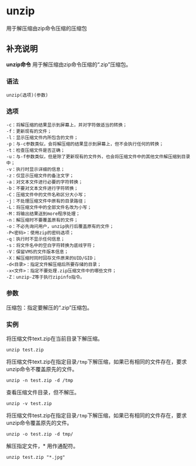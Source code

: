 unzip
===

用于解压缩由zip命令压缩的压缩包

## 补充说明

**unzip命令** 用于解压缩由zip命令压缩的“.zip”压缩包。

### 语法

```shell
unzip(选项)(参数)
```

### 选项

```shell
-c：将解压缩的结果显示到屏幕上，并对字符做适当的转换；
-f：更新现有的文件；
-l：显示压缩文件内所包含的文件；
-p：与-c参数类似，会将解压缩的结果显示到屏幕上，但不会执行任何的转换；
-t：检查压缩文件是否正确；
-u：与-f参数类似，但是除了更新现有的文件外，也会将压缩文件中的其他文件解压缩到目录中；
-v：执行时显示详细的信息；
-z：仅显示压缩文件的备注文字；
-a：对文本文件进行必要的字符转换；
-b：不要对文本文件进行字符转换；
-C：压缩文件中的文件名称区分大小写；
-j：不处理压缩文件中原有的目录路径；
-L：将压缩文件中的全部文件名改为小写；
-M：将输出结果送到more程序处理；
-n：解压缩时不要覆盖原有的文件；
-o：不必先询问用户，unzip执行后覆盖原有的文件；
-P<密码>：使用zip的密码选项；
-q：执行时不显示任何信息；
-s：将文件名中的空白字符转换为底线字符；
-V：保留VMS的文件版本信息；
-X：解压缩时同时回存文件原来的UID/GID；
-d<目录>：指定文件解压缩后所要存储的目录；
-x<文件>：指定不要处理.zip压缩文件中的哪些文件；
-Z：unzip-Z等于执行zipinfo指令。
```

### 参数

压缩包：指定要解压的“.zip”压缩包。

### 实例

将压缩文件text.zip在当前目录下解压缩。

```shell
unzip test.zip
```

将压缩文件text.zip在指定目录`/tmp`下解压缩，如果已有相同的文件存在，要求unzip命令不覆盖原先的文件。

```shell
unzip -n test.zip -d /tmp
```

查看压缩文件目录，但不解压。

```shell
unzip -v test.zip
```

将压缩文件test.zip在指定目录`/tmp`下解压缩，如果已有相同的文件存在，要求unzip命令覆盖原先的文件。

```shell
unzip -o test.zip -d tmp/
```

解压指定文件，* 用作通配符。
```shell
unzip test.zip "*.jpg"
```



